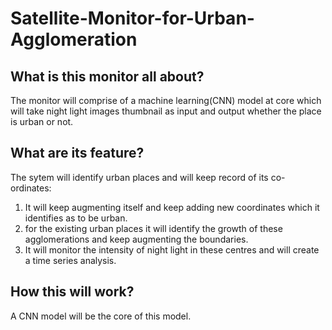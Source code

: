 # Satellite-Monitor-for-Urban-Agglomeration

## What is this monitor all about?
The monitor will comprise of a machine learning(CNN) model at core which will take night light images thumbnail as input and output whether the place is urban or not.

## What are its feature?
The sytem will identify urban places and will keep record of its co-ordinates:
1. It will keep augmenting itself and keep adding new coordinates which it identifies as to be urban.
2. for the existing urban places it will identify the growth of these agglomerations and keep augmenting the boundaries.
3. It will monitor the intensity of night light in these centres and will create a time series analysis.

## How this will work?
A CNN model will be the core of this model.
